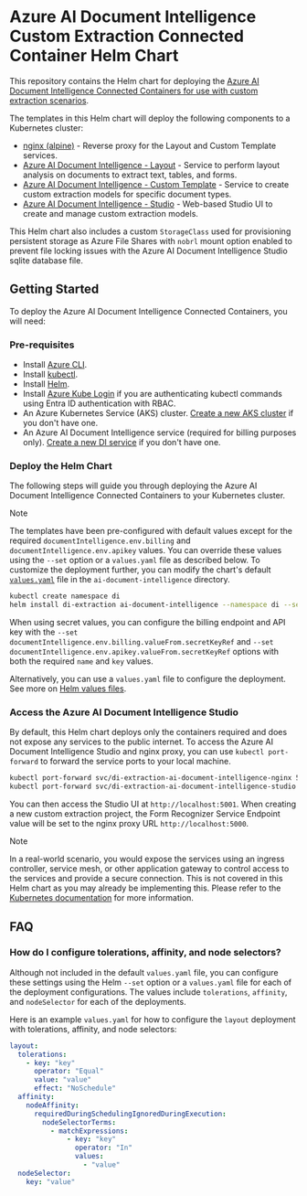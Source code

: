 # Azure AI Document Intelligence Custom Extraction Connected Container Helm Chart

This repository contains the Helm chart for deploying the [Azure AI Document Intelligence Connected Containers for use with custom extraction scenarios](https://learn.microsoft.com/en-us/azure/ai-services/document-intelligence/containers/install-run?view=doc-intel-3.1.0&tabs=custom).

The templates in this Helm chart will deploy the following components to a Kubernetes cluster:

- [nginx (alpine)](https://hub.docker.com/_/nginx/) - Reverse proxy for the Layout and Custom Template services.
- [Azure AI Document Intelligence - Layout](https://mcr.microsoft.com/en-us/product/azure-cognitive-services/form-recognizer/layout-3.1/tags) - Service to perform layout analysis on documents to extract text, tables, and forms.
- [Azure AI Document Intelligence - Custom Template](https://mcr.microsoft.com/en-us/product/azure-cognitive-services/form-recognizer/custom-template-3.0/tags) - Service to create custom extraction models for specific document types.
- [Azure AI Document Intelligence - Studio](https://mcr.microsoft.com/product/azure-cognitive-services/form-recognizer/studio/tags) - Web-based Studio UI to create and manage custom extraction models.

This Helm chart also includes a custom `StorageClass` used for provisioning persistent storage as Azure File Shares with `nobrl` mount option enabled to prevent file locking issues with the Azure AI Document Intelligence Studio sqlite database file.

## Getting Started

To deploy the Azure AI Document Intelligence Connected Containers, you will need:

### Pre-requisites

- Install [Azure CLI](https://docs.microsoft.com/en-us/cli/azure/install-azure-cli).
- Install [kubectl](https://kubernetes.io/docs/tasks/tools/install-kubectl/).
- Install [Helm](https://helm.sh/docs/intro/install/).
- Install [Azure Kube Login](https://azure.github.io/kubelogin/) if you are authenticating kubectl commands using Entra ID authentication with RBAC.
- An Azure Kubernetes Service (AKS) cluster. [Create a new AKS cluster](https://portal.azure.com/#create/microsoft.aks) if you don't have one.
- An Azure AI Document Intelligence service (required for billing purposes only). [Create a new DI service](https://portal.azure.com/#create/Microsoft.CognitiveServicesFormRecognizer) if you don't have one.

### Deploy the Helm Chart

The following steps will guide you through deploying the Azure AI Document Intelligence Connected Containers to your Kubernetes cluster.

> [!NOTE]
> The templates have been pre-configured with default values except for the required `documentIntelligence.env.billing` and `documentIntelligence.env.apikey` values. You can override these values using the `--set` option or a `values.yaml` file as described below. To customize the deployment further, you can modify the chart's default [`values.yaml`](./ai-document-intelligence/values.yaml) file in the `ai-document-intelligence` directory.

```bash
kubectl create namespace di
helm install di-extraction ai-document-intelligence --namespace di --set documentIntelligence.env.billing.value=your-document-intelligence-endpoint-value --set documentIntelligence.env.apikey.value=your-document-intelligence-apikey-value
```

When using secret values, you can configure the billing endpoint and API key with the `--set documentIntelligence.env.billing.valueFrom.secretKeyRef` and `--set documentIntelligence.env.apikey.valueFrom.secretKeyRef` options with both the required `name` and `key` values.

Alternatively, you can use a `values.yaml` file to configure the deployment. See more on [Helm values files](https://helm.sh/docs/chart_template_guide/values_files/).

### Access the Azure AI Document Intelligence Studio

By default, this Helm chart deploys only the containers required and does not expose any services to the public internet. To access the Azure AI Document Intelligence Studio and nginx proxy, you can use `kubectl port-forward` to forward the service ports to your local machine.

```bash
kubectl port-forward svc/di-extraction-ai-document-intelligence-nginx 5000:5000 --namespace di
kubectl port-forward svc/di-extraction-ai-document-intelligence-studio 5001:5001 --namespace di
```

You can then access the Studio UI at `http://localhost:5001`. When creating a new custom extraction project, the Form Recognizer Service Endpoint value will be set to the nginx proxy URL `http://localhost:5000`.

> [!NOTE]
> In a real-world scenario, you would expose the services using an ingress controller, service mesh, or other application gateway to control access to the services and provide a secure connection. This is not covered in this Helm chart as you may already be implementing this. Please refer to the [Kubernetes documentation](https://kubernetes.io/docs/concepts/services-networking/gateway/) for more information.

## FAQ

### How do I configure tolerations, affinity, and node selectors?

Although not included in the default `values.yaml` file, you can configure these settings using the Helm `--set` option or a `values.yaml` file for each of the deployment configurations. The values include `tolerations`, `affinity`, and `nodeSelector` for each of the deployments.

Here is an example `values.yaml` for how to configure the `layout` deployment with tolerations, affinity, and node selectors:

```yaml
layout:
  tolerations:
    - key: "key"
      operator: "Equal"
      value: "value"
      effect: "NoSchedule"
  affinity:
    nodeAffinity:
      requiredDuringSchedulingIgnoredDuringExecution:
        nodeSelectorTerms:
          - matchExpressions:
              - key: "key"
                operator: "In"
                values:
                  - "value"
  nodeSelector:
    key: "value"
```
